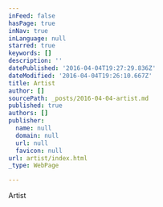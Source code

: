 ```yaml
---
inFeed: false
hasPage: true
inNav: true
inLanguage: null
starred: true
keywords: []
description: ''
datePublished: '2016-04-04T19:27:29.836Z'
dateModified: '2016-04-04T19:26:10.667Z'
title: Artist
author: []
sourcePath: _posts/2016-04-04-artist.md
published: true
authors: []
publisher:
  name: null
  domain: null
  url: null
  favicon: null
url: artist/index.html
_type: WebPage

---
```

Artist